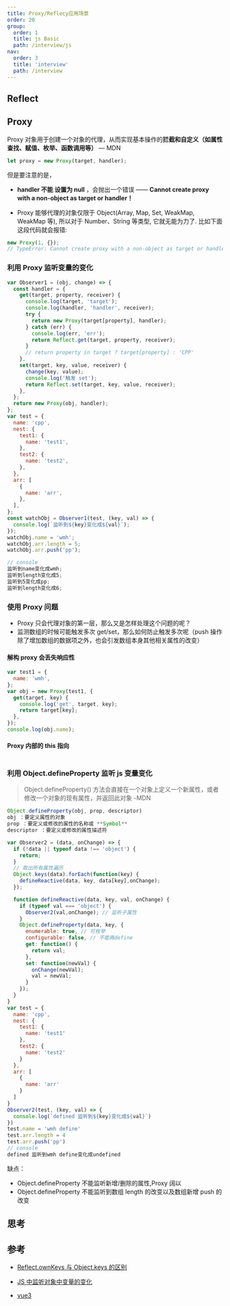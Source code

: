 ```yaml
---
title: Proxy/Reflecy应用场景
order: 20
group:
  order: 1
  title: js Basic
  path: /interview/js
nav:
  order: 3
  title: 'interview'
  path: /interview
---
```


## Reflect

## Proxy

Proxy 对象用于创建一个对象的代理，从而实现基本操作的**拦截和自定义（如属性查找、赋值、枚举、函数调用等）** — MDN

```js
let proxy = new Proxy(target, handler);
```

但是要注意的是，

- **handler 不能 设置为 null** ，会抛出一个错误 —— **Cannot create proxy with a non-object as target or handler！**

- Proxy 能够代理的对象仅限于 Object(Array, Map, Set, WeakMap, WeakMap 等), 所以对于 Number、String 等类型, 它就无能为力了. 比如下面这段代码就会报错:

```js
new Proxy(1, {});
// TypeError: Cannot create proxy with a non-object as target or handler
```

### 利用 Proxy 监听变量的变化

```js
var Observer1 = (obj, change) => {
  const handler = {
    get(target, property, receiver) {
      console.log(target, 'target');
      console.log(handler, 'handler', receiver);
      try {
        return new Proxy(target[property], handler);
      } catch (err) {
        console.log(err, 'err');
        return Reflect.get(target, property, receiver);
      }
      // return property in target ? target[property] : 'CPP'
    },
    set(target, key, value, receiver) {
      change(key, value);
      console.log('触发 set');
      return Reflect.set(target, key, value, receiver);
    },
  };
  return new Proxy(obj, handler);
};
var test = {
  name: 'cpp',
  nest: {
    test1: {
      name: 'test1',
    },
    test2: {
      name: 'test2',
    },
  },
  arr: [
    {
      name: 'arr',
    },
  ],
};
const watchObj = Observer1(test, (key, val) => {
  console.log(`监听到${key}变化成${val}`);
});
watchObj.name = 'wmh';
watchObj.arr.length = 5;
watchObj.arr.push('pp');

// console
监听到name变化成wmh;
监听到length变化成5;
监听到5变化成pp;
监听到length变化成6;
```

### 使用 Proxy 问题

- Proxy 只会代理对象的第一层，那么又是怎样处理这个问题的呢？
- 监测数组的时候可能触发多次 get/set，那么如何防止触发多次呢（push 操作除了增加数组的数据项之外，也会引发数组本身其他相关属性的改变）

#### 解构 proxy 会丢失响应性

```js
var test1 = {
  name: 'wmh',
};
var obj = new Proxy(test1, {
  get(target, key) {
    console.log('get', target, key);
    return target[key];
  },
});
console.log(obj.name);
```

#### Proxy 内部的 this 指向

```js

```

### 利用 Object.defineProperty 监听 js 变量变化

> Object.defineProperty() 方法会直接在一个对象上定义一个新属性，或者修改一个对象的现有属性，并返回此对象 -MDN

```js
Object.defineProperty(obj, prop, descriptor)
obj ：要定义属性的对象
prop ：要定义或修改的属性的名称或 **Symbol**
descriptor ：要定义或修改的属性描述符
```

```js
var Observer2 = (data, onChange) => {
  if (!data || typeof data !== 'object') {
    return;
  }
  // 取出所有属性遍历
  Object.keys(data).forEach(function(key) {
    defineReactive(data, key, data[key],onChange);
  });

  function defineReactive(data, key, val, onChange) {
    if (typeof val === 'object') {
      Observer2(val,onChange); // 监听子属性
    }
    Object.defineProperty(data, key, {
      enumerable: true, // 可枚举
      configurable: false, // 不能再define
      get: function() {
        return val;
      },
      set: function(newVal) {
        onChange(newVal);
        val = newVal;
      }
    });
  }
}
var test = {
  name: 'cpp',
  nest: {
    test1: {
      name: 'test1'
    },
    test2: {
      name: 'test2'
    }
  },
  arr: [
    {
      name: 'arr'
    }
  ]
}
Observer2(test, (key, val) => {
  console.log(`defined 监听到${key}变化成${val}`)
})
test.name = 'wmh define'
test.arr.length = 4
test.arr.push('pp')
// console
defined 监听到wmh define变化成undefined
```

缺点：

- Object.defineProperty 不能监听新增/删除的属性,Proxy 阔以
- Object.defineProperty 不能监听到数组 length 的改变以及数组新增 push 的改变

## 思考

## 参考

- [Reflect.ownKeys 与 Object.keys 的区别](https://jishuin.proginn.com/p/763bfbd64280)

- [JS 中监听对象中变量的变化](https://wangyulue.com/code/frontend/JS%E4%B8%AD%E7%9B%91%E5%90%AC%E5%AF%B9%E8%B1%A1%E4%B8%AD%E5%8F%98%E9%87%8F%E7%9A%84%E5%8F%98%E5%8C%96.html)

- [vue3](https://zhuanlan.zhihu.com/p/472866636)
